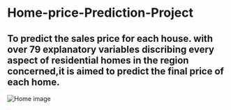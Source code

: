 # Home-price-Prediction-Project
## To predict the sales price for each house. with over 79 explanatory variables discribing every aspect of residential homes in the region concerned,it is aimed to predict the final price of each home.


![Home image](https://cdn.pixabay.com/photo/2016/11/29/03/53/house-1867187_640.jpg)
